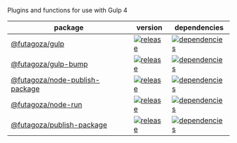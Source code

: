 Plugins and functions for use with Gulp 4

| package | version | dependencies |
| ------- | ------- | ------------ |
| [@futagoza/gulp][001] | [![release][002]][003] | [![dependencies][004]][005] |
| [@futagoza/gulp-bump][011] | [![release][012]][013] | [![dependencies][014]][015] |
| [@futagoza/node-publish-package][031] | [![release][032]][033] | [![dependencies][034]][035] |
| [@futagoza/node-run][021] | [![release][022]][023] | [![dependencies][024]][025] |
| [@futagoza/publish-package][041] | [![release][042]][043] | [![dependencies][044]][045] |

<!-- @futagoza/gulp -->
[001]: https://github.com/@futagoza/gulp/tree/master/packages/gulp
[002]: https://img.shields.io/npm/v/@futagoza/gulp.svg
[003]: https://www.npmjs.com/package/@futagoza/gulp
[004]: https://img.shields.io/david/futagoza/gulp.svg?path=packages/gulp
[005]: https://david-dm.org/futagoza/gulp?path=packages/gulp

<!-- @futagoza/gulp-bump -->
[011]: https://github.com/@futagoza/gulp/tree/master/packages/gulp-bump
[012]: https://img.shields.io/npm/v/@futagoza/gulp-bump.svg
[013]: https://www.npmjs.com/package/@futagoza/gulp-bump
[014]: https://img.shields.io/david/futagoza/gulp.svg?path=packages/gulp-bump
[015]: https://david-dm.org/futagoza/gulp?path=packages/gulp-bump

<!-- @futagoza/gulp-publish-package -->
[031]: https://github.com/@futagoza/gulp/tree/master/packages/gulp-publish-package
[032]: https://img.shields.io/npm/v/@futagoza/gulp-publish-package.svg
[033]: https://www.npmjs.com/package/@futagoza/gulp-publish-package
[034]: https://img.shields.io/david/futagoza/gulp.svg?path=packages/gulp-publish-package
[035]: https://david-dm.org/futagoza/gulp?path=packages/gulp-publish-package

<!-- @futagoza/node-run -->
[021]: https://github.com/@futagoza/gulp/tree/master/packages/node-run
[022]: https://img.shields.io/npm/v/@futagoza/node-run.svg
[023]: https://www.npmjs.com/package/@futagoza/node-run
[024]: https://img.shields.io/david/futagoza/gulp.svg?path=packages/node-run
[025]: https://david-dm.org/futagoza/gulp?path=packages/node-run

<!-- @futagoza/publish-package -->
[041]: https://github.com/@futagoza/gulp/tree/master/packages/publish-package
[042]: https://img.shields.io/npm/v/@futagoza/publish-package.svg
[043]: https://www.npmjs.com/package/@futagoza/publish-package
[044]: https://img.shields.io/david/futagoza/gulp.svg?path=packages/publish-package
[045]: https://david-dm.org/futagoza/gulp?path=packages/publish-package
